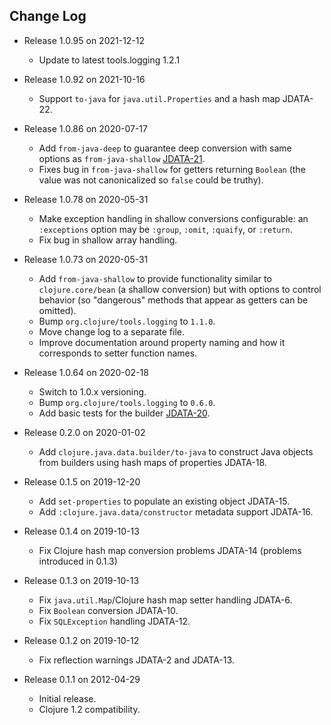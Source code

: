 ## Change Log

* Release 1.0.95 on 2021-12-12
  * Update to latest tools.logging 1.2.1

* Release 1.0.92 on 2021-10-16
  * Support `to-java` for `java.util.Properties` and a hash map JDATA-22.

* Release 1.0.86 on 2020-07-17
  * Add `from-java-deep` to guarantee deep conversion with same options as `from-java-shallow` [JDATA-21](https://clojure.atlassian.net/browse/JDATA-21).
  * Fixes bug in `from-java-shallow` for getters returning `Boolean` (the value was not canonicalized so `false` could be truthy).

* Release 1.0.78 on 2020-05-31
  * Make exception handling in shallow conversions configurable: an `:exceptions` option may be `:group`, `:omit`, `:quaify`, or `:return`.
  * Fix bug in shallow array handling.

* Release 1.0.73 on 2020-05-31
  * Add `from-java-shallow` to provide functionality similar to `clojure.core/bean` (a shallow conversion) but with options to control behavior (so "dangerous" methods that appear as getters can be omitted).
  * Bump `org.clojure/tools.logging` to `1.1.0`.
  * Move change log to a separate file.
  * Improve documentation around property naming and how it corresponds to setter function names.

* Release 1.0.64 on 2020-02-18
  * Switch to 1.0.x versioning.
  * Bump `org.clojure/tools.logging` to `0.6.0`.
  * Add basic tests for the builder [JDATA-20](https://clojure.atlassian.net/browse/JDATA-20).

* Release 0.2.0 on 2020-01-02
  * Add `clojure.java.data.builder/to-java` to construct Java objects from builders using hash maps of properties JDATA-18.

* Release 0.1.5 on 2019-12-20
  * Add `set-properties` to populate an existing object JDATA-15.
  * Add `:clojure.java.data/constructor` metadata support JDATA-16.

* Release 0.1.4 on 2019-10-13
  * Fix Clojure hash map conversion problems JDATA-14 (problems introduced in 0.1.3)

* Release 0.1.3 on 2019-10-13
  * Fix `java.util.Map`/Clojure hash map setter handling JDATA-6.
  * Fix `Boolean` conversion JDATA-10.
  * Fix `SQLException` handling JDATA-12.

* Release 0.1.2 on 2019-10-12
  * Fix reflection warnings JDATA-2 and JDATA-13.

* Release 0.1.1 on 2012-04-29
  * Initial release.
  * Clojure 1.2 compatibility.
